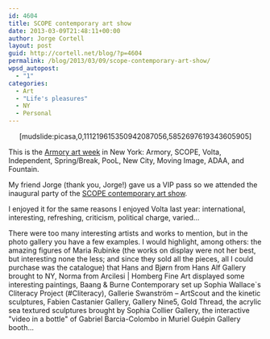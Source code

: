 ```yaml
---
id: 4604
title: SCOPE contemporary art show
date: 2013-03-09T21:48:11+00:00
author: Jorge Cortell
layout: post
guid: http://cortell.net/blog/?p=4604
permalink: /blog/2013/03/09/scope-contemporary-art-show/
wpsd_autopost:
  - "1"
categories:
  - Art
  - "Life's pleasures"
  - NY
  - Personal
---
```

<p style="text-align: center">
  [mudslide:picasa,0,111219615350942087056,5852697619343605905]
</p>

This is the <a title="http://www.armoryartsweek.com/home/artfairs/" href="http://www.armoryartsweek.com/home/artfairs/" target="_blank">Armory art week</a> in New York: Armory, SCOPE, Volta, Independent, Spring/Break, PooL, New City, Moving Image, ADAA, and Fountain.

My friend Jorge (thank you, Jorge!) gave us a VIP pass so we attended the inaugural party of the <a title="http://scope-art.com/shows/new-york-2013/exhibitors/" href="http://scope-art.com/shows/new-york-2013/exhibitors/" target="_blank">SCOPE contemporary art show</a>.

I enjoyed it for the same reasons I enjoyed Volta last year: international, interesting, refreshing, criticism, political charge, varied... 

There were too many interesting artists and works to mention, but in the photo gallery you have a few examples. I would highlight, among others: the amazing figures of Maria Rubinke (the works on display were not her best, but interesting none the less; and since they sold all the pieces, all I could purchase was the catalogue) that Hans and Bjørn from Hans Alf Gallery brought to NY, Norma from Arcilesi | Homberg Fine Art displayed some interesting paintings, Baang & Burne Contemporary set up Sophia Wallace`s Cliteracy Project (#Cliteracy), Gallerie Swanström – ArtScout and the kinetic sculptures, Fabien Castanier Gallery, Gallery Nine5, Gold Thread, the acrylic sea textured sculptures brought by Sophia Collier Gallery, the interactive "video in a bottle" of Gabriel Barcia-Colombo in Muriel Guépin Gallery booth...